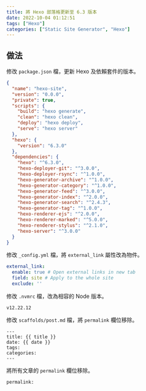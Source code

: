 ```yaml
---
title: 將 Hexo 部落格更新至 6.3 版本
date: 2022-10-04 01:12:51
tags: ["Hexo"]
categories: ["Static Site Generator", "Hexo"]
---
```


## 做法

修改 `package.json` 檔，更新 Hexo 及依賴套件的版本。

```json
{
  "name": "hexo-site",
  "version": "0.0.0",
  "private": true,
  "scripts": {
    "build": "hexo generate",
    "clean": "hexo clean",
    "deploy": "hexo deploy",
    "serve": "hexo server"
  },
  "hexo": {
    "version": "6.3.0"
  },
  "dependencies": {
    "hexo": "^6.3.0",
    "hexo-deployer-git": "^3.0.0",
    "hexo-deployer-rsync": "^1.0.0",
    "hexo-generator-archive": "^1.0.0",
    "hexo-generator-category": "^1.0.0",
    "hexo-generator-feed": "^3.0.0",
    "hexo-generator-index": "^2.0.0",
    "hexo-generator-search": "^2.4.3",
    "hexo-generator-tag": "^1.0.0",
    "hexo-renderer-ejs": "^2.0.0",
    "hexo-renderer-marked": "^5.0.0",
    "hexo-renderer-stylus": "^2.1.0",
    "hexo-server": "^3.0.0"
  }
}
```

修改 `_config.yml` 檔，將 `external_link` 屬性改為物件。

```yaml
external_link:
  enable: true # Open external links in new tab
  field: site # Apply to the whole site
  exclude: ''
```

修改 `.nvmrc` 檔，改為相容的 Node 版本。

```env
v12.22.12
```

修改 `scaffolds/post.md` 檔，將 `permalink` 欄位移除。

```env
---
title: {{ title }}
date: {{ date }}
tags:
categories: 
---
```

將所有文章的 `permalink` 欄位移除。

```env
permalink:
```
